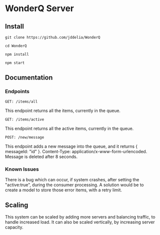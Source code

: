 # WonderQ Server

## Install

`git clone https://github.com/jddelia/WonderQ`

`cd WonderQ`

`npm install`

`npm start`

## Documentation

### Endpoints

`GET: /items/all`

This endpoint returns all the items, currently in the queue.

`GET: /items/active`

This endpoint returns all the active items, currently in the queue.

`POST: /new/message`

This endpoint adds a new message into the queue, and it returns { messageId: "id" }. Content-Type: application/x-www-form-urlencoded. Message is deleted after 8 seconds.

### Known Issues

There is a bug which can occur, if system crashes, after setting the "active:true", during the consumer processing. A solution would be to create a model to store those error items, with a retry limit.

## Scaling

This system can be scaled by adding more servers and balancing traffic, to handle increased load. It can also be scaled vertically, by increasing server capacity. 